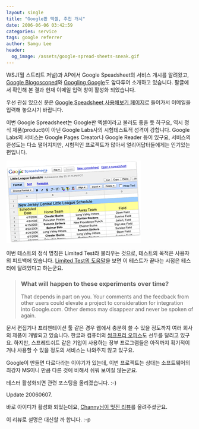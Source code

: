 ```yaml
---
layout: single
title: "Google판 엑셀, 추천 개시"
date: 2006-06-06 03:42:59
categories: service
tags: google referrer
author: Samgu Lee
header:
  og_image: /assets/google-spread-sheets-sneak.gif
---
```


WSJ(월 스트리트 저널)과 AP에서 Google Speadsheet의 서비스 개시를 알려왔고, [Google Blogoscoped](http://blog.outer-court.com/archive/2006-06-06-n33.html)와 [Googling Google](http://blogs.zdnet.com/Google/?p=219)도 앞다투어 소개하고 있습니다. 팔글에서 확인해 본 결과 현재 이메일 입력 창이 활성화 되었습니다.

우선 관심 있으신 분은 [Google Speadsheet 사용해보기 페이지](http://www.google.com/googlespreadsheets/try_out.html)로 들어가서 이메일을 입력해 놓으시기 바랍니다.

이번 Google Spreadsheet는 Google판 엑셀이라고 불러도 좋을 듯 하구요, 역시 정식 제품(product)이 아닌 Google Labs사의 시험테스트적 성격이 강합니다. Google Labs의 서비스는 Google Pages Creator나 Google Reader 등이 있구요, 서비스의 완성도는 다소 떨어지지만, 시험적인 프로젝트가 많아서 얼리어답터들에게는 인기있는 편입니다.

![Google Speadsheet](/assets/google-spread-sheets-sneak.gif)

이번 테스트의 정식 명칭은 Limited Test라 불리우는 것으로, 테스트의 목적은 사용자의 피드백에 있습니다. [Limited Test의 도움말](http://labs.google.com/faq.html#limitedtest)을 보면 이 테스트가 끝나는 시점은 테스터에 달려있다고 하는군요.

> ### What will happen to these experiments over time?
>
> That depends in part on you. Your comments and the feedback from other users could elevate a project to consideration for integration into Google.com. Other demos may disappear and never be spoken of again.

문서 편집기나 프리젠테이션 툴 같은 경우 웹에서 충분히 쓸 수 있을 정도까지 여러 회사의 제품이 개발되고 있습니다. 한글과 컴퓨터의 [씽크프리 오피스](http://www.thinkfree.com/)도 선두를 달리고 있구요. 하지만, 스프레드쉬트 같은 기업이 사용하는 장부 프로그램들은 아직까지 획기적이거나 사용할 수 있을 정도의 서비스는 나와주지 않고 있구요.

Google이 만들면 다르다라는 이야기가 있는데, 이번 프로젝트는 상대는 소프트웨어의 최강자 MS이니 만큼 다른 것에 비해서 쉬워 보이질 않는군요.

테스터 활성화되면 관련 포스팅을 올리겠습니다. :-)

Update 20060607.

바로 아이디가 활성화 되었는데요, [Channy님이 멋진 리뷰](http://channy.tistory.com/23)를 올려주셨군요.

이 리뷰로 설명은 대신할 까 합니다. :-p
